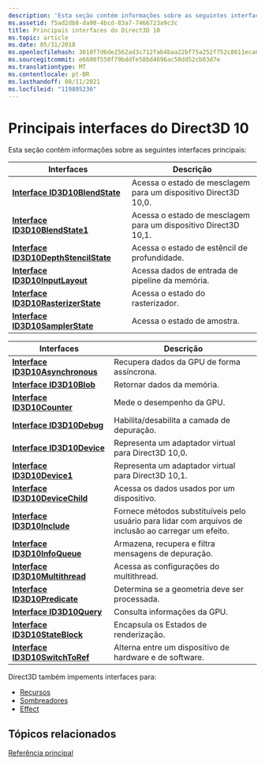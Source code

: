 ```yaml
---
description: 'Esta seção contém informações sobre as seguintes interfaces principais:'
ms.assetid: f5ad2db8-da90-4bcd-83a7-7466723a9c3c
title: Principais interfaces do Direct3D 10
ms.topic: article
ms.date: 05/31/2018
ms.openlocfilehash: 3810f7d6de2562ad3c712fab4baa22bf75a252f752c8611eca84043913c2917a
ms.sourcegitcommit: e6600f550f79bddfe58bd4696ac50dd52cb03d7e
ms.translationtype: MT
ms.contentlocale: pt-BR
ms.lasthandoff: 08/11/2021
ms.locfileid: "119895236"
---
```

# <a name="direct3d-10-core-interfaces"></a>Principais interfaces do Direct3D 10

Esta seção contém informações sobre as seguintes interfaces principais:



| Interfaces                                                           | Descrição                                         |
|----------------------------------------------------------------------|-----------------------------------------------------|
| [**Interface ID3D10BlendState**](/windows/desktop/api/D3D10/nn-d3d10-id3d10blendstate)               | Acessa o estado de mesclagem para um dispositivo Direct3D 10,0. |
| [**Interface ID3D10BlendState1**](/windows/desktop/api/D3D10_1/nn-d3d10_1-id3d10blendstate1)             | Acessa o estado de mesclagem para um dispositivo Direct3D 10,1. |
| [**Interface ID3D10DepthStencilState**](/windows/desktop/api/D3D10/nn-d3d10-id3d10depthstencilstate) | Acessa o estado de estêncil de profundidade.                       |
| [**Interface ID3D10InputLayout**](/windows/win32/api/d3d10/nn-d3d10-id3d10inputlayout)             | Acessa dados de entrada de pipeline da memória.           |
| [**Interface ID3D10RasterizerState**](/windows/desktop/api/D3D10/nn-d3d10-id3d10rasterizerstate)     | Acessa o estado do rasterizador.                          |
| [**Interface ID3D10SamplerState**](/windows/desktop/api/D3D10/nn-d3d10-id3d10samplerstate)           | Acessa o estado de amostra.                             |



 



| Interfaces                                                 | Descrição                                                                          |
|------------------------------------------------------------|--------------------------------------------------------------------------------------|
| [**Interface ID3D10Asynchronous**](/windows/desktop/api/D3D10/nn-d3d10-id3d10asynchronous) | Recupera dados da GPU de forma assíncrona.                                          |
| [**Interface ID3D10Blob**](/windows/desktop/api/D3DCommon/nn-d3dcommon-id3d10blob)                 | Retornar dados da memória.                                                             |
| [**Interface ID3D10Counter**](/windows/desktop/api/D3D10/nn-d3d10-id3d10counter)           | Mede o desempenho da GPU.                                                            |
| [**Interface ID3D10Debug**](/windows/desktop/api/D3D10SDKLayers/nn-d3d10sdklayers-id3d10debug)               | Habilita/desabilita a camada de depuração.                                                    |
| [**Interface ID3D10Device**](/windows/desktop/api/D3D10/nn-d3d10-id3d10device)             | Representa um adaptador virtual para Direct3D 10,0.                                      |
| [**Interface ID3D10Device1**](/windows/desktop/api/D3D10_1/nn-d3d10_1-id3d10device1)           | Representa um adaptador virtual para Direct3D 10,1.                                      |
| [**Interface ID3D10DeviceChild**](/windows/desktop/api/D3D10/nn-d3d10-id3d10devicechild)   | Acessa os dados usados por um dispositivo.                                                      |
| [**Interface ID3D10Include**](/previous-versions/windows/desktop/legacy/bb173775(v=vs.85))           | Fornece métodos substituíveis pelo usuário para lidar com arquivos de inclusão ao carregar um efeito. |
| [**Interface ID3D10InfoQueue**](/windows/desktop/api/D3D10SDKLayers/nn-d3d10sdklayers-id3d10infoqueue)       | Armazena, recupera e filtra mensagens de depuração.                                       |
| [**Interface ID3D10Multithread**](/windows/desktop/api/D3D10/nn-d3d10-id3d10multithread)   | Acessa as configurações do multithread.                                                       |
| [**Interface ID3D10Predicate**](/windows/win32/api/d3d10/nn-d3d10-id3d10predicate)       | Determina se a geometria deve ser processada.                                     |
| [**Interface ID3D10Query**](/windows/desktop/api/D3D10/nn-d3d10-id3d10query)               | Consulta informações da GPU.                                                    |
| [**Interface ID3D10StateBlock**](/windows/desktop/api/d3d10effect/nn-d3d10effect-id3d10stateblock)     | Encapsula os Estados de renderização.                                                          |
| [**Interface ID3D10SwitchToRef**](/windows/desktop/api/D3D10SDKLayers/nn-d3d10sdklayers-id3d10switchtoref)   | Alterna entre um dispositivo de hardware e de software.                                     |



 

Direct3D também impements interfaces para:

-   [Recursos](d3d10-graphics-reference-resource-interfaces.md)
-   [Sombreadores](d3d10-graphics-reference-d3d10-shader-interfaces.md)
-   [Effect](d3d10-graphics-reference-effect-interfaces.md)

## <a name="related-topics"></a>Tópicos relacionados

<dl> <dt>

[Referência principal](d3d10-graphics-reference-d3d10-core.md)
</dt> </dl>

 

 
